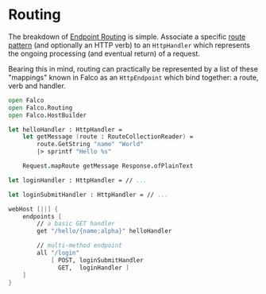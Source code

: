 # Routing

The breakdown of [Endpoint Routing](https://docs.microsoft.com/en-us/aspnet/core/fundamentals/routing?view=aspnetcore-3.1#configuring-endpoint-metadata) is simple. Associate a specific [route pattern](https://docs.microsoft.com/en-us/aspnet/core/fundamentals/routing?view=aspnetcore-3.1#route-template-reference) (and optionally an HTTP verb) to an `HttpHandler` which represents the ongoing processing (and eventual return) of a request.

Bearing this in mind, routing can practically be represented by a list of these "mappings" known in Falco as an `HttpEndpoint` which bind together: a route, verb and handler.

```fsharp
open Falco
open Falco.Routing
open Falco.HostBuilder

let helloHandler : HttpHandler =
    let getMessage (route : RouteCollectionReader) =
        route.GetString "name" "World"
        |> sprintf "Hello %s"

    Request.mapRoute getMessage Response.ofPlainText

let loginHandler : HttpHandler = // ...

let loginSubmitHandler : HttpHandler = // ...

webHost [||] {
    endpoints [
        // a basic GET handler
        get "/hello/{name:alpha}" helloHandler

        // multi-method endpoint
        all "/login"
            [ POST, loginSubmitHandler
              GET,  loginHandler ]
    ]
}
```
